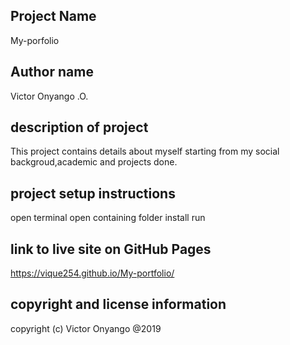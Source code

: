 ## Project Name
My-porfolio
## Author name
Victor Onyango .O.
## description of project
This project contains details about myself starting from my social backgroud,academic and projects done.
## project setup instructions
open terminal
open containing folder
install
run

## link to live site on GitHub Pages
https://vique254.github.io/My-portfolio/
## copyright and license information
copyright (c) Victor Onyango  @2019